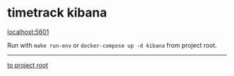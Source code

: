 # timetrack kibana

[localhost:5601](http://localhost:5601)

Run with `make run-env` or `docker-compose up -d kibana` from project root.

---
[to project root](../../../)